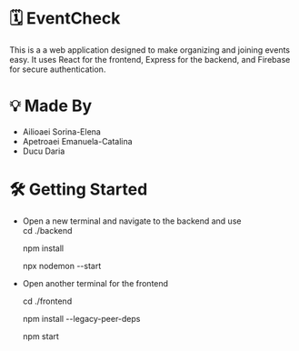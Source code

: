 # 🗓 EventCheck
This is a a web application designed to make organizing and joining events easy. It uses React for the frontend, Express for the backend, and Firebase for secure authentication.


# 💡 Made By
- Ailioaei Sorina-Elena
- Apetroaei Emanuela-Catalina
- Ducu Daria

# 🛠 Getting Started
- Open a new terminal and navigate to the backend and use  
	cd ./backend

	npm install

	npx nodemon --start
	 

- Open another terminal for the frontend
  
	cd ./frontend

	npm install --legacy-peer-deps

	npm start
 	
